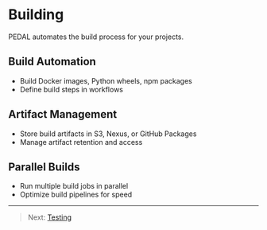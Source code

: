 # Building

PEDAL automates the build process for your projects.

## Build Automation
- Build Docker images, Python wheels, npm packages
- Define build steps in workflows

## Artifact Management
- Store build artifacts in S3, Nexus, or GitHub Packages
- Manage artifact retention and access

## Parallel Builds
- Run multiple build jobs in parallel
- Optimize build pipelines for speed

---

> Next: [Testing](testing.md) 